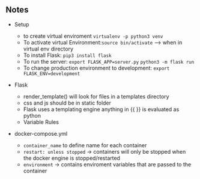 <h2>Notes</h2>

* Setup
    * to create virtual enviroment `virtualenv -p python3 venv` 
    * To activate virtual Environment:`source bin/activate` --> when in virtual env directory   
    * To install Flask: `pip3 install flask`  
    * To run the server: `export FLASK_APP=server.py`
    `python3 -m flask run`  
    * To change production environment to development:
    `export FLASK_ENV=development`
    
* Flask
    * render_template() will look for files in a templates directory
    * css and js should be in static folder
    * Flask uses a templating engine anything in {{ }} is evaluated as python
    * Variable Rules
    
* docker-compose.yml
    * `container_name` to define name for each container
    * `restart: unless stopped` -> containers will only be stopped when the docker engine is stopped/restarted
    * `environment` -> contains enviroment variables that are passed to the container
